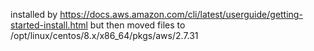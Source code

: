installed by https://docs.aws.amazon.com/cli/latest/userguide/getting-started-install.html but then moved files to 
/opt/linux/centos/8.x/x86_64/pkgs/aws/2.7.31
